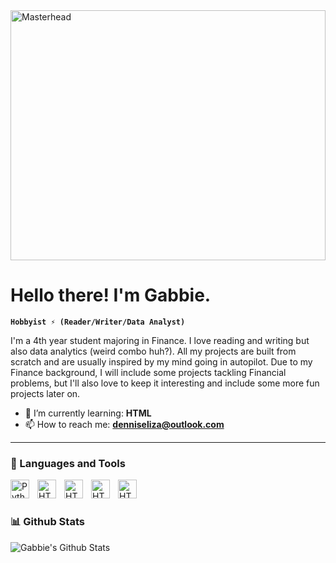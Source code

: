 <img src="https://i.giphy.com/media/v1.Y2lkPTc5MGI3NjExY3FmeGx6eGhicWQybWVoNmZ5cjlha3JseW8wbWZlMXVwNWl5Nng5ZCZlcD12MV9pbnRlcm5hbF9naWZfYnlfaWQmY3Q9Zw/RgZFvGuI4OxLjuSvRF/giphy.gif" alt="Masterhead" height="400" width="100%"> 

# Hello there! I'm Gabbie.

**`Hobbyist ⚡ (Reader/Writer/Data Analyst)`**

I'm a 4th year student majoring in Finance. I love reading and writing but also data analytics (weird combo huh?). All my projects are built from scratch and are usually inspired by my mind going in autopilot. Due to my Finance background, I will include some projects tackling Financial problems, but I'll also love to keep it interesting and include some more fun projects later on.

- 🌱 I’m currently learning: **HTML**
- 📫 How to reach me: **denniseliza@outlook.com**


---
### 🤖 Languages and Tools

<img align="left" alt="Python" width="30px" style="padding-right:10px;" src="https://cdn.jsdelivr.net/gh/devicons/devicon/icons/python/python-plain.svg" />
<img align="left" alt="HTML" width="30px" style="padding-right:10px;" src="https://cdn.jsdelivr.net/gh/devicons/devicon/icons/html5/html5-plain.svg" />
<img align="left" alt="HTML" width="30px" style="padding-right:10px;" src="https://cdn.jsdelivr.net/gh/devicons/devicon@latest/icons/photoshop/photoshop-original.svg" />
<img align="left" alt="HTML" width="30px" style="padding-right:10px;" src="https://cdn.jsdelivr.net/gh/devicons/devicon@latest/icons/jupyter/jupyter-original-wordmark.svg" />
<img align="left" alt="HTML" width="30px" style="padding-right:10px;" src="https://cdn.jsdelivr.net/gh/devicons/devicon@latest/icons/notion/notion-original.svg" />
                    
<br />

# 

### 📊 Github Stats
![Gabbie's Github Stats](https://github-readme-stats.vercel.app/api?username=gabdennis)
<!--
**gabdennis/gabdennis** is a ✨ _special_ ✨ repository because its `README.md` (this file) appears on your GitHub profile.

Here are some ideas to get you started:

- 🔭 I’m currently working on ...
- 🌱 I’m currently learning ...
- 👯 I’m looking to collaborate on ...
- 🤔 I’m looking for help with ...
- 💬 Ask me about ...
 ...

-  Fun fact: ...
-->
